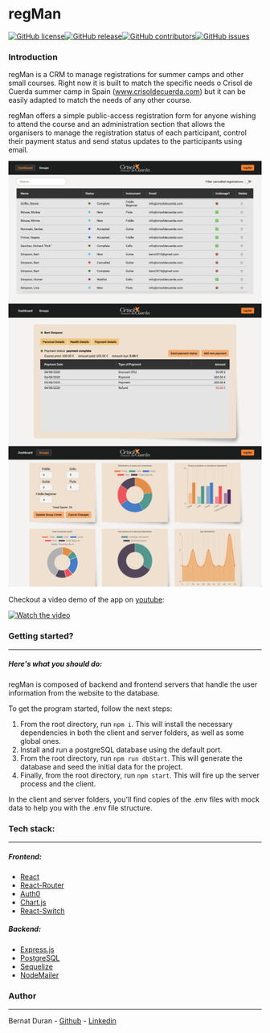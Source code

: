 # regMan

[![GitHub license](https://img.shields.io/github/license/Ishdril/regMan)](https://github.com/Ishdril/regMan/blob/develop/LICENSE)[![GitHub release](https://img.shields.io/github/release/Ishdril/regMan)](https://github.com/Ishdril/regMan/releases/latest)[![GitHub contributors](https://img.shields.io/github/contributors/Ishdril/regMan)](https://github.com/Ishdril/regMan/graphs/contributors)[![GitHub issues](https://img.shields.io/github/issues/Ishdril/regMan)](https://GitHub.com/Ishdril/regMan/issues)

### Introduction

regMan is a CRM to manage registrations for summer camps and other small courses. Right now it is built to match the specific needs o Crisol de Cuerda summer camp in Spain (www.crisoldecuerda.com) but it can be easily adapted to match the needs of any other course.

regMan offers a simple public-access registration form for anyone wishing to attend the course and an administration section that allows the organisers to manage the registration status of each participant, control their payment status and send status updates to the participants using email.

<img src="./client/public/Screenshot 2020-08-28 at 16.45.18.png" alt="Screenshot 2020-08-28 at 16.45.18" style="zoom:50%;" />

<img src="./client/public/Screenshot 2020-08-28 at 16.46.03.png" alt="Screenshot 2020-08-28 at 16.46.03" style="zoom:50%;" />

<img src="./client/public/Screenshot 2020-08-28 at 18.03.54.png" alt="Screenshot 2020-08-28 at 18.03.54" style="zoom:50%;" />

Checkout a video demo of the app on [youtube](https://www.youtube.com/watch?v=D84fCTPduDY):

[![Watch the video](https://img.youtube.com/vi/D84fCTPduDY/hqdefault.jpg)](https://youtu.be/D84fCTPduDY)

### Getting started?

---

##### Here's what you should do:

regMan is composed of backend and frontend servers that handle the user information from the website to the database.

To get the program started, follow the next steps:

1. From the root directory, run `npm i`. This will install the necessary dependencies in both the client and server folders, as well as some global ones.
2. Install and run a postgreSQL database using the default port.
3. From the root directory, run `npm run dbStart`. This will generate the database and seed the initial data for the project.
4. Finally, from the root directory, run `npm start`. This will fire up the server process and the client.

In the client and server folders, you'll find copies of the .env files with mock data to help you with the .env file structure.

### Tech stack:

---

##### Frontend:

- [React](https://reactjs.org/)
- [React-Router](https://reactrouter.com/)
- [Auth0](https://auth0.com/)
- [Chart.js](https://www.chartjs.org/)
- [React-Switch](https://github.com/markusenglund/react-switch)

##### Backend:

- [Express.js](https://expressjs.com/)
- [PostgreSQL](https://www.postgresql.org/)
- [Sequelize](https://sequelize.org/)
- [NodeMailer](https://nodemailer.com/)

### Author

---

Bernat Duran - [Github](https://github.com/Ishdril) - [Linkedin](www.linkedin.com/in/bernat-duran)
